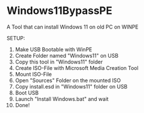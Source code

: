 # Windows11BypassPE
A Tool that can install Windows 11 on old PC on WINPE


SETUP: 

1. Make USB Bootable with WinPE
2. Create Folder named "Windows11" on USB
3. Copy this tool in "Windows11" folder
4. Create ISO-File with Microsoft Media Creation Tool 
5. Mount ISO-File 
6. Open "Sources" Folder on the mounted ISO
7. Copy install.esd in "Windows11" folder on USB
8. Boot USB
9. Launch "Install Windows.bat" and wait
10. Done!
